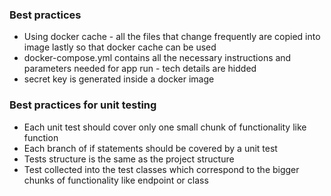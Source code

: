 ### Best practices

* Using docker cache - all the files that change frequently are copied into image lastly so that docker cache can be used
* docker-compose.yml contains all the necessary instructions and parameters needed for app run - tech details are hidded
* secret key is generated inside a docker image

### Best practices for unit testing

* Each unit test should cover only one small chunk of functionality like function
* Each branch of if statements should be covered by a unit test
* Tests structure is the same as the project structure
* Test collected into the test classes which correspond to the bigger chunks of functionality like endpoint or class
